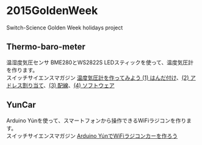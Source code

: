 # 2015GoldenWeek
Switch-Science Golden Week holidays project

## Thermo-baro-meter
温湿度気圧センサ BME280とWS2822S LEDスティックを使って、温度気圧計を作ります。  
スイッチサイエンスマガジン
<a title="温度気圧計を作ってみよう (1) はんだ付け" href="http://mag.switch-science.com/2015/04/29/arduino-thermo-baro-meter-1/" target="_blank">温度気圧計を作ってみよう (1) はんだ付け</a>、<a title="温度気圧計を作ってみよう (2) アドレス割り当て" href="http://mag.switch-science.com/2015/04/29/arduino-thermo-baro-meter-2/" target="_blank">(2) アドレス割り当て</a>、<a title="温度気圧計を作ってみよう (3) 配線" href="http://mag.switch-science.com/2015/04/29/arduino-thermo-baro-meter-3/" target="_blank">(3) 配線</a>、<a title="温度気圧計を作ってみよう (4) ソフトウェア" href="http://mag.switch-science.com/2015/05/01/arduino-thermo-baro-meter-4/" target="_blank">(4) ソフトウェア</a>

## YunCar
Arduino Yúnを使って、スマートフォンから操作できるWiFiラジコンを作ります。  
スイッチサイエンスマガジン <a title="Arduino YúnでWiFiラジコンをつくってみました。" href="http://mag.switch-science.com/2015/04/22/yun_wifi_car/" target="_blank">Arduino YúnでWiFiラジコンカーを作ろう</a>


